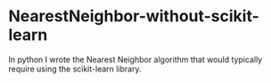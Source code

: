 # NearestNeighbor-without-scikit-learn
In python I wrote the Nearest Neighbor algorithm that would typically require using the scikit-learn library.
